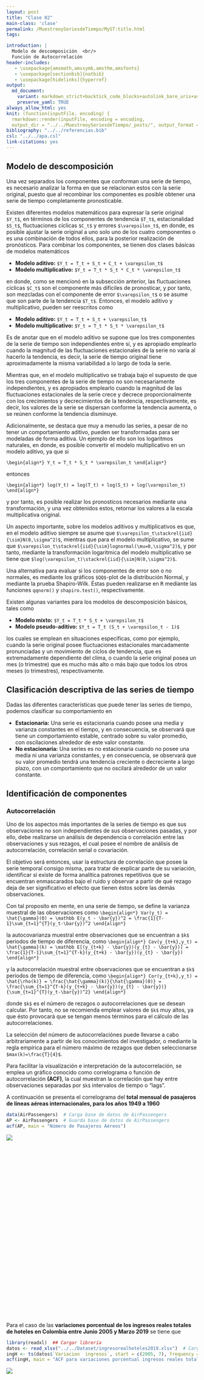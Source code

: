```yaml
---
layout: post
title: "Clase 02"
main-class: 'clase'
permalink: /MuestreoySeriesdeTiempo/MyST:title.html
tags:

introduction: |
  Modelo de descomposición  <br/>
  Función de Autocorrelación
header-includes:
   - \usepackage{amsmath,amssymb,amsthm,amsfonts}
   - \usepackage[sectionbib]{natbib}
   - \usepackage[hidelinks]{hyperref}
output:
  md_document:
    variant: markdown_strict+backtick_code_blocks+autolink_bare_uris+ascii_identifiers+tex_math_single_backslash
    preserve_yaml: TRUE
always_allow_html: yes   
knit: (function(inputFile, encoding) {
  rmarkdown::render(inputFile, encoding = encoding,
  output_dir = "../../MuestreoySeriesdeTiempo/_posts/", output_format = "all"  ) })
bibliography: "../../referencias.bib"
csl: "../../apa.csl"
link-citations: yes
---
```








Modelo de descomposición
------------------------

Una vez separados los componentes que conforman una serie de tiempo, es
necesario analizar la forma en que se relacionan estos con la serie
original, puesto que al recombinar los componentes es posible obtener
una serie de tiempo completamente pronosticable.

Existen diferentes modelos matemáticos para expresar la serie original
`$Y_t$`, en términos de los componentes de tendencia `$T_t$`,
estacionalidad `$S_t$`, fluctuaciones cíclicas `$C_t$` y errores
`$\varepsilon_t$`, en donde, es posible ajustar la serie original a uno
solo uno de los cuatro componentes o es una combinación de todos ellos,
para la posterior realización de pronósticos. Para combinar los
componentes, se tienen dos clases básicas de modelos matemáticos

-   **Modelo aditivo:** `$Y_t = T_t + S_t + C_t + \varepsilon_t$`
-   **Modelo multiplicativo:** `$Y_t = T_t * S_t * C_t * \varepsilon_t$`

en donde, como se mencionó en la subsección anterior, las fluctuaciones
cíclicas `$C_t$` son el componente más difíciles de pronosticar, y por
tanto, son mezcladas con el componente de error `$\varepsilon_t$` o se
asume que son parte de la tendencia `$T_t$`. Entonces, el modelo aditivo
y multiplicativo, pueden ser reescritos como

-   **Modelo aditivo:** `$Y_t = T_t + S_t + \varepsilon_t$`
-   **Modelo multiplicativo:** `$Y_t = T_t * S_t * \varepsilon_t$`

Es de anotar que en el modelo aditivo se supone que los tres componentes
de la serie de tiempo son independientes entre sí, y es apropiado
emplearlo cuando la magnitud de las fluctuaciones estacionales de la
serie no varía al hacerlo la tendencia, es decir, la serie de tiempo
original tiene aproximadamente la misma variabilidad a lo largo de toda
la serie.

Mientras que, en el modelo multiplicativo se trabaja bajo el supuesto de
que los tres componentes de la serie de tiempo no son necesariamente
independientes, y es apropiados emplearlo cuando la magnitud de las
fluctuaciones estacionales de la serie crece y decrece proporcionalmente
con los crecimientos y decrecimientos de la tendencia, respectivamente,
es decir, los valores de la serie se dispersan conforme la tendencia
aumenta, o se reúnen conforme la tendencia disminuye.

Adicionalmente, se destaca que muy a menudo las series, a pesar de no
tener un comportamiento aditivo, pueden ser transformadas para ser
modeladas de forma aditiva. Un ejemplo de ello son los logaritmos
naturales, en donde, es posible convertir el modelo multiplicativo en un
modelo aditivo, ya que si

`\begin{align*} Y_t = T_t * S_t * \varepsilon_t \end{align*}`

entonces

`\begin{align*} log(Y_t) = log(T_t) + log(S_t) + log(\varepsilon_t) \end{align*}`

y por tanto, es posible realizar los pronosticos necesarios mediante una
transformación, y una vez obtenidos estos, retornar los valores a la
escala multiplicativa original.

Un aspecto importante, sobre los modelos aditivos y multiplicativos es
que, en el modelo aditivo siempre se asume que
`$\varepsilon_t\stackrel{iid}{\sim}N(0,\sigma^2)$`, mientras que para el
modelo multiplicativo, se sume que
`$\varepsilon_t\stackrel{iid}{\sim}lognormal(\mu=0,\sigma^2)$`, y por
tanto, mediante la transformación logaritmica del modelo multiplicativo
se tiene que `$log(\varepsilon_t)\stackrel{iid}{\sim}N(0,\sigma^2)$`.

Una alternativa para evaluar si los componentes de error son o no
normales, es mediante los gráficos `$QQ$`-plot de la distribución
Normal, y mediante la prueba Shapiro-Wilk. Éstas pueden realizarse en
<tt>R</tt> mediante las funciones `qqnorm()` y `shapiro.test()`,
respectivamente.

Existen algunas variantes para los modelos de descomposición básicos,
tales como

-   **Modelo mixto:** `$Y_t = T_t * S_t + \varepsilon_t$`
-   **Modelo pseudo-aditivo:** `$Y_t = T_t (S_t + \varepsilon_t - 1)$`

los cuales se emplean en situaciones específicas, como por ejemplo,
cuando la serie original posee fluctuaciones estacionales marcadamente
pronunciadas y un movimiento de ciclos de tendencia, que es
extremadamente dependiente del clima, o cuando la serie original posea
un mes (o trimestre) que es mucho más alto o más bajo que todos los
otros meses (o trimestres), respectivamente.

Clasificación descriptiva de las series de tiempo
-------------------------------------------------

Dadas las diferentes características que puede tener las series de
tiempo, podemos clasificar su comportamiento en

-   **Estacionaria:** Una serie es estacionaria cuando posee una media y
    varianza constantes en el tiempo, y en consecuencia, se observará
    que tiene un comportamiento estable, centrado sobre su valor
    promedio, con oscilaciones alrededor de este valor constante.
-   **No estacionaria:** Una series es no estacionaria cuando no posee
    una media ni una varianza constantes, y en consecuencia, se
    observará que su valor promedio tendrá una tendencia creciente o
    decreciente a largo plazo, con un comportamiento que no oscilará
    alrededor de un valor constante.

Identificación de componentes
-----------------------------

### Autocorrelación

Uno de los aspectos más importantes de la series de tiempo es que sus
observaciones no son independientes de sus observaciones pasadas, y por
ello, debe realizarse un análisis de dependencia o correlación entre las
observaciones y sus rezagos, el cual posee el nombre de análisis de
autocorrelación, correlación serial o covariación.

El objetivo será entonces, usar la estructura de correlación que posee
la serie temporal consigo misma, para tratar de explicar parte de su
variación, identificar si existe de forma analítica patrones repetitivos
que se encuentran enmascarados bajo el ruido y observar a partir de qué
rezago deja de ser significativo el efecto que tienen éstos sobre las
demás observaciones.

Con tal proposito en mente, en una serie de tiempo, se define la
varianza muestral de las observaciones como
`\begin{align*} Var(y_t) = \hat{\gamma}(0) = \mathbb E(y_t - \bar{y})^2 = \frac{1}{T-1}\sum_{t=1}^{T}(y_t-\bar{y})^2 \end{align*}`

la autocovarianza muestral entre observaciones que se encuentran a `$k$`
periodos de tiempo de diferencia, como
`\begin{align*} Cov(y_{t+k},y_t) = \hat{\gamma}(k) = \mathbb E[(y_{t+k} - \bar{y})(y_{t} - \bar{y})] = \frac{1}{T-1}\sum_{t=1}^{T-k}(y_{t+k} - \bar{y})(y_{t} - \bar{y}) \end{align*}`

y la autocorrelación muestral entre observaciones que se encuentran a
`$k$` periodos de tiempo de diferencia, como
`\begin{align*} Cor(y_{t+k},y_t) = \hat{\rho(k)} = \frac{\hat{\gamma}(k)}{\hat{\gamma}(0)} = \frac{\sum_{t=1}^{T-k}(y_{t+k} - \bar{y})(y_{t} - \bar{y})}{\sum_{t=1}^{T}(y_t-\bar{y})^2} \end{align*}`

donde `$k$` es el número de rezagos o autocorrelaciones que se desean
calcular. Por tanto, no se recomienda emplear valores de `$k$` muy
altos, ya que ésto provocará que se tengan menos términos para el
cálculo de las autocorrelaciones.

La selección del número de autocorrelaciónes puede llevarse a cabo
arbitrariamente a partir de los conocimientos del investigador, o
mediante la regla empírica para el número máximo de rezagos que deben
seleccionarse `$max(k)=\frac{T}{4}$`.

Para facilitar la visualización e interpretación de la autocorrelación,
se emplea un gráfico conocido como correlograma o función de
autocorrelación **(ACF)**, la cual muestran la correlación que hay entre
observaciones separadas por `$k$` intervalos de tiempo o “lags”.

A continuación se presenta el correlograma del **total mensual de
pasajeros de líneas aéreas internacionales, para los años 1949 a 1960**

``` r
data(AirPassengers)  # Carga base de datos de AirPassengers
AP <- AirPassengers  # Guarda base de datos de AirPassengers
acf(AP, main = "Número de Pasajeros Aéreos")
```

![](../../MuestreoySeriesdeTiempo/images/Clase02unnamed-chunk-1-1.png)

<pre>
<!--html_preserve--><div id="htmlwidget-a63423963104ef13c72b" style="width:700px;height:400px;" class="plotly html-widget"></div>
<script type="application/json" data-for="htmlwidget-a63423963104ef13c72b">{"x":{"visdat":{"1060416d6f5b":["function () ","plotlyVisDat"]},"cur_data":"1060416d6f5b","attrs":{"1060416d6f5b":{"alpha_stroke":1,"sizes":[10,100],"spans":[1,20],"x":{},"y":{},"type":"bar","width":0.2,"text":["Autocorrelación = 0.948047340752492","Autocorrelación = 0.87557483512535","Autocorrelación = 0.8066811554965","Autocorrelación = 0.752625417388308","Autocorrelación = 0.713769972651965","Autocorrelación = 0.681733603331004","Autocorrelación = 0.66290438636845","Autocorrelación = 0.655610484325087","Autocorrelación = 0.670948327924505","Autocorrelación = 0.702719920909072","Autocorrelación = 0.743240189006933","Autocorrelación = 0.760395042262556","Autocorrelación = 0.712660870403824","Autocorrelación = 0.646342279267753","Autocorrelación = 0.58592342386345","Autocorrelación = 0.537955190781562","Autocorrelación = 0.49974752598518","Autocorrelación = 0.468734012915087","Autocorrelación = 0.449870664976662","Autocorrelación = 0.441628795746046","Autocorrelación = 0.457223757114159"],"inherit":true}},"layout":{"width":700,"height":400,"margin":{"b":60,"l":60,"t":60,"r":30,"pad":4},"title":"ACF para el total<br />de pasajeros de líneas aéreas","xaxis":{"domain":[0,1],"automargin":true,"title":"Lags"},"yaxis":{"domain":[0,1],"automargin":true,"title":"ACF"},"shapes":[{"type":"line","x0":0,"x1":21,"y0":0.163330332045004,"y1":0.163330332045004,"line":{"dash":"dot"}},{"type":"line","x0":0,"x1":21,"y0":-0.163330332045004,"y1":-0.163330332045004,"line":{"dash":"dot"}}],"hovermode":"closest","showlegend":false},"source":"A","config":{"showSendToCloud":false},"data":[{"x":{},"y":[0.948047340752492,0.87557483512535,0.8066811554965,0.752625417388308,0.713769972651965,0.681733603331004,0.66290438636845,0.655610484325087,0.670948327924505,0.702719920909072,0.743240189006933,0.760395042262556,0.712660870403824,0.646342279267753,0.58592342386345,0.537955190781562,0.49974752598518,0.468734012915087,0.449870664976662,0.441628795746046,0.457223757114159],"type":"bar","width":[0.2,0.2,0.2,0.2,0.2,0.2,0.2,0.2,0.2,0.2,0.2,0.2,0.2,0.2,0.2,0.2,0.2,0.2,0.2,0.2,0.2],"text":["Autocorrelación = 0.948047340752492","Autocorrelación = 0.87557483512535","Autocorrelación = 0.8066811554965","Autocorrelación = 0.752625417388308","Autocorrelación = 0.713769972651965","Autocorrelación = 0.681733603331004","Autocorrelación = 0.66290438636845","Autocorrelación = 0.655610484325087","Autocorrelación = 0.670948327924505","Autocorrelación = 0.702719920909072","Autocorrelación = 0.743240189006933","Autocorrelación = 0.760395042262556","Autocorrelación = 0.712660870403824","Autocorrelación = 0.646342279267753","Autocorrelación = 0.58592342386345","Autocorrelación = 0.537955190781562","Autocorrelación = 0.49974752598518","Autocorrelación = 0.468734012915087","Autocorrelación = 0.449870664976662","Autocorrelación = 0.441628795746046","Autocorrelación = 0.457223757114159"],"marker":{"color":"rgba(31,119,180,1)","line":{"color":"rgba(31,119,180,1)"}},"error_y":{"color":"rgba(31,119,180,1)"},"error_x":{"color":"rgba(31,119,180,1)"},"xaxis":"x","yaxis":"y","frame":null}],"highlight":{"on":"plotly_click","persistent":false,"dynamic":false,"selectize":false,"opacityDim":0.2,"selected":{"opacity":1},"debounce":0},"shinyEvents":["plotly_hover","plotly_click","plotly_selected","plotly_relayout","plotly_brushed","plotly_brushing","plotly_clickannotation","plotly_doubleclick","plotly_deselect","plotly_afterplot"],"base_url":"https://plot.ly"},"evals":[],"jsHooks":[]}</script><!--/html_preserve-->
</pre>

Para el caso de las **variaciones porcentual de los ingresos reales
totales de hoteles en Colombia entre Junio 2005 y Marzo 2019** se tiene
que

``` r
library(readxl)  ## Cargar librería
datos <- read_xlsx("../../Dataset/ingresorealhoteles2019.xlsx")  # Cargar el archivo
ingH <- ts(datos$`Variacion  ingresos`, start = c(2005, 7), frequency = 12)  #
acf(ingH, main = "ACF para variaciones porcentual ingresos reales totales de hoteles")
```

![](../../MuestreoySeriesdeTiempo/images/Clase02unnamed-chunk-3-1.png)

<pre>
<!--html_preserve--><div id="htmlwidget-df4e98edde88b2f1a408" style="width:700px;height:400px;" class="plotly html-widget"></div>
<script type="application/json" data-for="htmlwidget-df4e98edde88b2f1a408">{"x":{"visdat":{"1060448022db":["function () ","plotlyVisDat"]},"cur_data":"1060448022db","attrs":{"1060448022db":{"alpha_stroke":1,"sizes":[10,100],"spans":[1,20],"x":{},"y":{},"type":"bar","width":0.2,"text":["Autocorrelación = 0.617374197139268","Autocorrelación = 0.590137642719977","Autocorrelación = 0.514898085606912","Autocorrelación = 0.45049140477326","Autocorrelación = 0.425750156158505","Autocorrelación = 0.414744664016662","Autocorrelación = 0.42459180986145","Autocorrelación = 0.383174117200261","Autocorrelación = 0.25750223116286","Autocorrelación = 0.212128082156309","Autocorrelación = 0.156613590477864","Autocorrelación = -0.048761960742858","Autocorrelación = 0.0173897869505419","Autocorrelación = -0.0643155337693267","Autocorrelación = -0.0328067063253051","Autocorrelación = -0.0908469242456805","Autocorrelación = -0.12594185498013","Autocorrelación = -0.151789940772869","Autocorrelación = -0.18376303685616","Autocorrelación = -0.227444386918207","Autocorrelación = -0.252243452405646","Autocorrelación = -0.239870774163807"],"inherit":true}},"layout":{"width":700,"height":400,"margin":{"b":60,"l":60,"t":60,"r":30,"pad":4},"title":"ACF para variaciones porcentual de los ingresos reales totales de hoteles","xaxis":{"domain":[0,1],"automargin":true,"title":"Lags"},"yaxis":{"domain":[0,1],"automargin":true,"title":"ACF"},"shapes":[{"type":"line","x0":0,"x1":22,"y0":0.107892466396564,"y1":0.107892466396564,"line":{"dash":"dot"}},{"type":"line","x0":0,"x1":22,"y0":-0.107892466396564,"y1":-0.107892466396564,"line":{"dash":"dot"}}],"hovermode":"closest","showlegend":false},"source":"A","config":{"showSendToCloud":false},"data":[{"x":{},"y":[0.617374197139268,0.590137642719977,0.514898085606912,0.45049140477326,0.425750156158505,0.414744664016662,0.42459180986145,0.383174117200261,0.25750223116286,0.212128082156309,0.156613590477864,-0.048761960742858,0.0173897869505419,-0.0643155337693267,-0.0328067063253051,-0.0908469242456805,-0.12594185498013,-0.151789940772869,-0.18376303685616,-0.227444386918207,-0.252243452405646,-0.239870774163807],"type":"bar","width":[0.2,0.2,0.2,0.2,0.2,0.2,0.2,0.2,0.2,0.2,0.2,0.2,0.2,0.2,0.2,0.2,0.2,0.2,0.2,0.2,0.2,0.2],"text":["Autocorrelación = 0.617374197139268","Autocorrelación = 0.590137642719977","Autocorrelación = 0.514898085606912","Autocorrelación = 0.45049140477326","Autocorrelación = 0.425750156158505","Autocorrelación = 0.414744664016662","Autocorrelación = 0.42459180986145","Autocorrelación = 0.383174117200261","Autocorrelación = 0.25750223116286","Autocorrelación = 0.212128082156309","Autocorrelación = 0.156613590477864","Autocorrelación = -0.048761960742858","Autocorrelación = 0.0173897869505419","Autocorrelación = -0.0643155337693267","Autocorrelación = -0.0328067063253051","Autocorrelación = -0.0908469242456805","Autocorrelación = -0.12594185498013","Autocorrelación = -0.151789940772869","Autocorrelación = -0.18376303685616","Autocorrelación = -0.227444386918207","Autocorrelación = -0.252243452405646","Autocorrelación = -0.239870774163807"],"marker":{"color":"rgba(31,119,180,1)","line":{"color":"rgba(31,119,180,1)"}},"error_y":{"color":"rgba(31,119,180,1)"},"error_x":{"color":"rgba(31,119,180,1)"},"xaxis":"x","yaxis":"y","frame":null}],"highlight":{"on":"plotly_click","persistent":false,"dynamic":false,"selectize":false,"opacityDim":0.2,"selected":{"opacity":1},"debounce":0},"shinyEvents":["plotly_hover","plotly_click","plotly_selected","plotly_relayout","plotly_brushed","plotly_brushing","plotly_clickannotation","plotly_doubleclick","plotly_deselect","plotly_afterplot"],"base_url":"https://plot.ly"},"evals":[],"jsHooks":[]}</script><!--/html_preserve-->
</pre>

### Interpretación correlograma e identificación de componentes

Basados en Rios and Hurtado ([2008](#ref-Rios2008)), los criterios para
la interpretación del correlograma están dados por

-   La altura de la líneas en el correlograma representa la correlación
    entre las observaciones que están separadas por la cantidad de
    unidades de tiempo que aparecen en el eje horizontal.
-   La correlación para el primer rezago siempre es uno por lo que no
    deben tomarse en cuenta en las interpretaciones.
-   Una autocorrelación es significativa si ésta se encuentra por encima
    o por debajo de las bandas de confianza (región crítica), la cual se
    construye con un nivel de confianza del 95% y asumiendo normalidad,
    mediante la formula:

`\begin{align*} \pm Z_{\frac{\alpha}{2}}/\sqrt{T} = \pm 1.96/\sqrt{T} \end{align*}`

-   Si las autocorrelaciones decrecen lentamente a cero, o muestra un
    patrón cíclico, pasando por cero varias veces, la serie **no es
    estacionaria**. Se tendrá que diferenciarla una o más veces antes de
    modelarla.
-   Si las autocorrelaciones muestran estacionalidad, o se tiene una
    alza cada periodo (cada 12 meses, por ejemplo), la serie **no es
    estacionaria** y hay que diferenciarla con un salto igual al
    periodo.
-   Si las autocorrelaciones decrece rapidamente a cero con al menos un
    rezago significativo, se tendrá que la serie es **estacionaria en
    media**.
-   Si ninguna de las autocorrelaciones es significativamente diferente
    de cero, la serie es esencialmente **ruido blanco**.

<!-- -->

``` r
set.seed(1613)
par(mfrow = c(1, 2))  # Función para poner más de un gráfico
ruido <- rnorm(100, mean = 0, sd = 1)
plot.ts(ruido, type = "l", main = "Ejemplo Ruido Blanco", ylab = "Serie")
acf(ruido, main = "Ejemplo ACF Ruido Blanco")
```

![](../../MuestreoySeriesdeTiempo/images/Clase02unnamed-chunk-5-1.png)

<pre>
<!--html_preserve--><div id="htmlwidget-a039648350a76c4070cc" style="width:672px;height:480px;" class="plotly html-widget"></div>
<script type="application/json" data-for="htmlwidget-a039648350a76c4070cc">{"x":{"data":[{"x":[1,2,3,4,5,6,7,8,9,10,11,12,13,14,15,16,17,18,19,20,21,22,23,24,25,26,27,28,29,30,31,32,33,34,35,36,37,38,39,40,41,42,43,44,45,46,47,48,49,50,51,52,53,54,55,56,57,58,59,60,61,62,63,64,65,66,67,68,69,70,71,72,73,74,75,76,77,78,79,80,81,82,83,84,85,86,87,88,89,90,91,92,93,94,95,96,97,98,99,100],"y":[0.5407593304956,-2.59128122116202,-0.559567418968754,-1.64263078068059,-0.341205138415835,0.201646398604682,0.631350040194838,0.0475549673312658,-2.30318893208562,0.102154128492841,1.42502263848685,-0.906042697118586,0.418054363430405,-0.334721297455517,-0.318358829099216,-0.88048645882233,-0.778934586290132,-1.87872986264322,-0.556707763348821,1.3252165978242,1.41145759769372,1.38579977051704,0.0910787385815912,-0.616148674851407,0.414367170421986,-0.714505305379106,2.35597673186207,-0.202686436913616,-1.24501109974622,1.15347506697512,1.31497910267053,0.182116716733644,-0.698461958909023,-0.530323307780011,-0.0277493266263044,-0.166158309816785,-0.911896765574293,0.118645918082579,0.36602678357928,0.208610531373236,-0.434032084415833,-1.08531143710171,0.896106177521338,0.485894084489172,-1.64513841029441,0.752320360073809,0.923704758288338,-0.924583720749673,-0.233983833028016,-2.61865681248949,-0.738303424874485,-0.926330790891207,0.339388005132606,1.5667577937997,0.271035857449377,-1.57433236719331,-0.673302892814271,1.68619948802238,0.294665092856179,-0.626019509692681,0.565144065287083,1.65471407143935,-0.864838247245826,0.561574194198879,-0.172425172604924,-0.827241079798251,1.06592411361783,0.99066826406554,-0.0936157873433196,-0.787198617911128,1.71229389063933,-0.628963270912276,-0.460492337366863,0.842740621994072,-0.0689653347870339,-1.11179958592225,-0.579509365149671,-1.19555726453784,0.816898924614813,0.242129097487903,0.459676071035797,-0.0343446185464792,0.0109468322351217,-0.420332772534365,0.75923453287808,-0.705345701727177,0.135927276703699,0.205261515846395,0.142089304723356,0.865507749094595,0.252239954205251,0.748202003022765,0.0700538925096,-0.401793371760223,-1.18366635895395,-0.647600303436454,0.0019575391382191,-0.800948144312836,-0.541414213843025,-0.137511871231427],"mode":"lines","name":"Serie","type":"scatter","marker":{"color":"rgba(31,119,180,1)","line":{"color":"rgba(31,119,180,1)"}},"error_y":{"color":"rgba(31,119,180,1)"},"error_x":{"color":"rgba(31,119,180,1)"},"line":{"color":"rgba(31,119,180,1)"},"xaxis":"x","yaxis":"y","frame":null},{"x":{},"y":[0.0436658447375224,-0.164128262671763,0.0046394107961179,-0.0318247730298555,-0.0184602155260159,0.000137509874351056,0.0492935265535386,-0.00326874432142048,-0.0173492940745754,0.0559854982091665,-0.0622046932137585,-0.080497457605419,-0.0102962552151532,0.0162089443926539,-0.00372216397248432,0.0940643282670771,-0.0430405400580279,-0.184593180590121,-0.0196553066228294,0.00442796449702192],"type":"bar","width":[0.2,0.2,0.2,0.2,0.2,0.2,0.2,0.2,0.2,0.2,0.2,0.2,0.2,0.2,0.2,0.2,0.2,0.2,0.2,0.2],"text":["Autocorrelación = 0.0436658447375224","Autocorrelación = -0.164128262671763","Autocorrelación = 0.0046394107961179","Autocorrelación = -0.0318247730298555","Autocorrelación = -0.0184602155260159","Autocorrelación = 0.000137509874351056","Autocorrelación = 0.0492935265535386","Autocorrelación = -0.00326874432142048","Autocorrelación = -0.0173492940745754","Autocorrelación = 0.0559854982091665","Autocorrelación = -0.0622046932137585","Autocorrelación = -0.080497457605419","Autocorrelación = -0.0102962552151532","Autocorrelación = 0.0162089443926539","Autocorrelación = -0.00372216397248432","Autocorrelación = 0.0940643282670771","Autocorrelación = -0.0430405400580279","Autocorrelación = -0.184593180590121","Autocorrelación = -0.0196553066228294","Autocorrelación = 0.00442796449702192"],"name":"ACF","marker":{"color":"rgba(255,127,14,1)","line":{"color":"rgba(255,127,14,1)"}},"error_y":{"color":"rgba(255,127,14,1)"},"error_x":{"color":"rgba(255,127,14,1)"},"xaxis":"x2","yaxis":"y2","frame":null}],"layout":{"xaxis":{"domain":[0,0.42],"automargin":true,"anchor":"y"},"xaxis2":{"domain":[0.58,1],"automargin":true,"anchor":"y2","title":"Time"},"yaxis2":{"domain":[0,1],"automargin":true,"anchor":"x2","title":"ACF"},"yaxis":{"domain":[0,1],"automargin":true,"anchor":"x","title":"Serie"},"annotations":[],"shapes":[{"type":"line","x0":0,"x1":20,"y0":0.195996398454005,"y1":0.195996398454005,"line":{"dash":"dot"},"xref":"x2","yref":"y2"},{"type":"line","x0":0,"x1":20,"y0":-0.195996398454005,"y1":-0.195996398454005,"line":{"dash":"dot"},"xref":"x2","yref":"y2"}],"images":[],"margin":{"b":60,"l":60,"t":60,"r":30,"pad":4},"hovermode":"closest","showlegend":false,"title":"Ejemplo Ruido Blanco y ACF Ruido Blanco","width":700,"height":400},"attrs":{"106042736ec3":{"x":{},"y":{},"mode":"lines","name":"Serie","alpha_stroke":1,"sizes":[10,100],"spans":[1,20],"type":"scatter"},"106033257929":{"alpha_stroke":1,"sizes":[10,100],"spans":[1,20],"x":{},"y":{},"type":"bar","width":0.2,"text":["Autocorrelación = 0.0436658447375224","Autocorrelación = -0.164128262671763","Autocorrelación = 0.0046394107961179","Autocorrelación = -0.0318247730298555","Autocorrelación = -0.0184602155260159","Autocorrelación = 0.000137509874351056","Autocorrelación = 0.0492935265535386","Autocorrelación = -0.00326874432142048","Autocorrelación = -0.0173492940745754","Autocorrelación = 0.0559854982091665","Autocorrelación = -0.0622046932137585","Autocorrelación = -0.080497457605419","Autocorrelación = -0.0102962552151532","Autocorrelación = 0.0162089443926539","Autocorrelación = -0.00372216397248432","Autocorrelación = 0.0940643282670771","Autocorrelación = -0.0430405400580279","Autocorrelación = -0.184593180590121","Autocorrelación = -0.0196553066228294","Autocorrelación = 0.00442796449702192"],"name":"ACF","inherit":true}},"source":"A","config":{"showSendToCloud":false},"highlight":{"on":"plotly_click","persistent":false,"dynamic":false,"selectize":false,"opacityDim":0.2,"selected":{"opacity":1},"debounce":0},"subplot":true,"shinyEvents":["plotly_hover","plotly_click","plotly_selected","plotly_relayout","plotly_brushed","plotly_brushing","plotly_clickannotation","plotly_doubleclick","plotly_deselect","plotly_afterplot"],"base_url":"https://plot.ly"},"evals":[],"jsHooks":[]}</script><!--/html_preserve-->
</pre>

A continuación se presenta el correlograma de la diferenciación de un
salto igual a 12 meses del **total mensual de pasajeros de líneas aéreas
internacionales, para los años 1949 a 1960**.

``` r
AP12 <- diff(AP, lag = 12)
acf(AP12, main = "ACF diff(total de pasajeros de líneas aéreas, 12)")
```

![](../../MuestreoySeriesdeTiempo/images/Clase02unnamed-chunk-7-1.png)

<pre>
<!--html_preserve--><div id="htmlwidget-7cd47ada2108ce7db135" style="width:700px;height:400px;" class="plotly html-widget"></div>
<script type="application/json" data-for="htmlwidget-7cd47ada2108ce7db135">{"x":{"visdat":{"106047b25217":["function () ","plotlyVisDat"]},"cur_data":"106047b25217","attrs":{"106047b25217":{"alpha_stroke":1,"sizes":[10,100],"spans":[1,20],"x":{},"y":{},"type":"bar","width":0.2,"text":["Autocorrelación = 0.746460329601445","Autocorrelación = 0.647083141975637","Autocorrelación = 0.504892195702806","Autocorrelación = 0.40646014136417","Autocorrelación = 0.354781570882568","Autocorrelación = 0.283377656802156","Autocorrelación = 0.216276381302331","Autocorrelación = 0.17502544745316","Autocorrelación = 0.164732359991442","Autocorrelación = 0.0572007538396862","Autocorrelación = 0.0190702070387382","Autocorrelación = -0.0437362224988882","Autocorrelación = -0.034816052712914","Autocorrelación = -0.0745106893471668","Autocorrelación = -0.106785640046205","Autocorrelación = -0.17602877237114","Autocorrelación = -0.179444317491109","Autocorrelación = -0.195168859968267","Autocorrelación = -0.234685379610827","Autocorrelación = -0.216612222914225","Autocorrelación = -0.157449702696428"],"inherit":true}},"layout":{"width":700,"height":400,"margin":{"b":60,"l":60,"t":60,"r":30,"pad":4},"title":"ACF diff(total de pasajeros de líneas aéreas, 12)","xaxis":{"domain":[0,1],"automargin":true,"title":"Lags"},"yaxis":{"domain":[0,1],"automargin":true,"title":"ACF"},"shapes":[{"type":"line","x0":0,"x1":21,"y0":0.170592968093161,"y1":0.170592968093161,"line":{"dash":"dot"}},{"type":"line","x0":0,"x1":21,"y0":-0.170592968093161,"y1":-0.170592968093161,"line":{"dash":"dot"}}],"hovermode":"closest","showlegend":false},"source":"A","config":{"showSendToCloud":false},"data":[{"x":{},"y":[0.746460329601445,0.647083141975637,0.504892195702806,0.40646014136417,0.354781570882568,0.283377656802156,0.216276381302331,0.17502544745316,0.164732359991442,0.0572007538396862,0.0190702070387382,-0.0437362224988882,-0.034816052712914,-0.0745106893471668,-0.106785640046205,-0.17602877237114,-0.179444317491109,-0.195168859968267,-0.234685379610827,-0.216612222914225,-0.157449702696428],"type":"bar","width":[0.2,0.2,0.2,0.2,0.2,0.2,0.2,0.2,0.2,0.2,0.2,0.2,0.2,0.2,0.2,0.2,0.2,0.2,0.2,0.2,0.2],"text":["Autocorrelación = 0.746460329601445","Autocorrelación = 0.647083141975637","Autocorrelación = 0.504892195702806","Autocorrelación = 0.40646014136417","Autocorrelación = 0.354781570882568","Autocorrelación = 0.283377656802156","Autocorrelación = 0.216276381302331","Autocorrelación = 0.17502544745316","Autocorrelación = 0.164732359991442","Autocorrelación = 0.0572007538396862","Autocorrelación = 0.0190702070387382","Autocorrelación = -0.0437362224988882","Autocorrelación = -0.034816052712914","Autocorrelación = -0.0745106893471668","Autocorrelación = -0.106785640046205","Autocorrelación = -0.17602877237114","Autocorrelación = -0.179444317491109","Autocorrelación = -0.195168859968267","Autocorrelación = -0.234685379610827","Autocorrelación = -0.216612222914225","Autocorrelación = -0.157449702696428"],"marker":{"color":"rgba(31,119,180,1)","line":{"color":"rgba(31,119,180,1)"}},"error_y":{"color":"rgba(31,119,180,1)"},"error_x":{"color":"rgba(31,119,180,1)"},"xaxis":"x","yaxis":"y","frame":null}],"highlight":{"on":"plotly_click","persistent":false,"dynamic":false,"selectize":false,"opacityDim":0.2,"selected":{"opacity":1},"debounce":0},"shinyEvents":["plotly_hover","plotly_click","plotly_selected","plotly_relayout","plotly_brushed","plotly_brushing","plotly_clickannotation","plotly_doubleclick","plotly_deselect","plotly_afterplot"],"base_url":"https://plot.ly"},"evals":[],"jsHooks":[]}</script><!--/html_preserve-->
</pre>

Posteriormente se presenta el correlograma de la doble diferenciación 1
mes y de un salto igual a 12 meses para el **total mensual de pasajeros
de líneas aéreas internacionales, para los años 1949 a 1960**.

``` r
AP121 <- diff(AP12, lag = 1)
acf(AP121, main = "Serie diif(diff(total de pasajeros de líneas aéreas, 12), 1)")
```

![](../../MuestreoySeriesdeTiempo/images/Clase02unnamed-chunk-9-1.png)

<pre>
<!--html_preserve--><div id="htmlwidget-f23d20305af768fd51d6" style="width:700px;height:400px;" class="plotly html-widget"></div>
<script type="application/json" data-for="htmlwidget-f23d20305af768fd51d6">{"x":{"visdat":{"106072ce716c":["function () ","plotlyVisDat"]},"cur_data":"106072ce716c","attrs":{"106072ce716c":{"alpha_stroke":1,"sizes":[10,100],"spans":[1,20],"x":{},"y":{},"type":"bar","width":0.2,"text":["Autocorrelación = -0.309814643147272","Autocorrelación = 0.0953514582201233","Autocorrelación = -0.0968908912900346","Autocorrelación = -0.0989950335639452","Autocorrelación = 0.0610007065602387","Autocorrelación = -0.000287806120448243","Autocorrelación = -0.0561084839606669","Autocorrelación = -0.0609657722201528","Autocorrelación = 0.175916924706674","Autocorrelación = -0.14027891013478","Autocorrelación = 0.069735327869262","Autocorrelación = -0.133673434105929","Autocorrelación = 0.0871772541818885","Autocorrelación = 0.00249449976429302","Autocorrelación = 0.0653321449316681","Autocorrelación = -0.109161854197111","Autocorrelación = -0.000337556730652818","Autocorrelación = 0.0440275902845874","Autocorrelación = -0.113945225502897","Autocorrelación = -0.0912714384779351","Autocorrelación = 0.0419427558388067"],"inherit":true}},"layout":{"width":700,"height":400,"margin":{"b":60,"l":60,"t":60,"r":30,"pad":4},"title":"ACF diff(diff(total de pasajeros de líneas aéreas, 12), 1)","xaxis":{"domain":[0,1],"automargin":true,"title":"Lags"},"yaxis":{"domain":[0,1],"automargin":true,"title":"ACF"},"shapes":[{"type":"line","x0":0,"x1":21,"y0":0.171242848420218,"y1":0.171242848420218,"line":{"dash":"dot"}},{"type":"line","x0":0,"x1":21,"y0":-0.171242848420218,"y1":-0.171242848420218,"line":{"dash":"dot"}}],"hovermode":"closest","showlegend":false},"source":"A","config":{"showSendToCloud":false},"data":[{"x":{},"y":[-0.309814643147272,0.0953514582201233,-0.0968908912900346,-0.0989950335639452,0.0610007065602387,-0.000287806120448243,-0.0561084839606669,-0.0609657722201528,0.175916924706674,-0.14027891013478,0.069735327869262,-0.133673434105929,0.0871772541818885,0.00249449976429302,0.0653321449316681,-0.109161854197111,-0.000337556730652818,0.0440275902845874,-0.113945225502897,-0.0912714384779351,0.0419427558388067],"type":"bar","width":[0.2,0.2,0.2,0.2,0.2,0.2,0.2,0.2,0.2,0.2,0.2,0.2,0.2,0.2,0.2,0.2,0.2,0.2,0.2,0.2,0.2],"text":["Autocorrelación = -0.309814643147272","Autocorrelación = 0.0953514582201233","Autocorrelación = -0.0968908912900346","Autocorrelación = -0.0989950335639452","Autocorrelación = 0.0610007065602387","Autocorrelación = -0.000287806120448243","Autocorrelación = -0.0561084839606669","Autocorrelación = -0.0609657722201528","Autocorrelación = 0.175916924706674","Autocorrelación = -0.14027891013478","Autocorrelación = 0.069735327869262","Autocorrelación = -0.133673434105929","Autocorrelación = 0.0871772541818885","Autocorrelación = 0.00249449976429302","Autocorrelación = 0.0653321449316681","Autocorrelación = -0.109161854197111","Autocorrelación = -0.000337556730652818","Autocorrelación = 0.0440275902845874","Autocorrelación = -0.113945225502897","Autocorrelación = -0.0912714384779351","Autocorrelación = 0.0419427558388067"],"marker":{"color":"rgba(31,119,180,1)","line":{"color":"rgba(31,119,180,1)"}},"error_y":{"color":"rgba(31,119,180,1)"},"error_x":{"color":"rgba(31,119,180,1)"},"xaxis":"x","yaxis":"y","frame":null}],"highlight":{"on":"plotly_click","persistent":false,"dynamic":false,"selectize":false,"opacityDim":0.2,"selected":{"opacity":1},"debounce":0},"shinyEvents":["plotly_hover","plotly_click","plotly_selected","plotly_relayout","plotly_brushed","plotly_brushing","plotly_clickannotation","plotly_doubleclick","plotly_deselect","plotly_afterplot"],"base_url":"https://plot.ly"},"evals":[],"jsHooks":[]}</script><!--/html_preserve-->
</pre>

Bibliografía
------------

Rios, G., and Hurtado, C. (2008). *Series de tiempo*. Universidad De
Chile.
